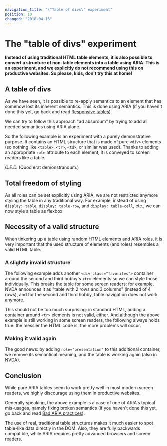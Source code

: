 ```yaml
---
navigation_title: "\"Table of divs\" experiment"
position: 10
changed: "2018-04-16"
---
```


# The "table of divs" experiment

**Instead of using traditional HTML table elements, it is also possible to convert a structure of non-table elements into a table using ARIA. This is an experiment, and we explicitly do not recommend using this on productive websites. So please, kids, don't try this at home!**

## A table of divs

As we have seen, it is possible to re-apply semantics to an element that has somehow lost its inherent semantics. This is done using ARIA (if you haven't done this yet, go back and read [Responsive tables](/pages/examples/tables/responsive)).

We can try to follow this approach "ad absurdum" by trying to add all needed semantics using ARIA alone.

So the following example is an experiment with a purely demonstrative purpose. It contains an HTML structure that is made of pure `<div>` elements (so nothing like `<table>`, `<tr>`, `<td>`, or similar was used). Thanks to adding an appropriate `role` attribute to each element, it is conveyed to screen readers like a table.

[](_examples/table-of-divs-using-aria)

_Q.E.D._ (Quod erat demonstrandum.)

## Total freedom of styling

As all roles can be set explicitly using ARIA, we are not restricted anymore styling the table in any traditional way. For example, instead of using `display: table`, `display: table-row`, and `display: table-cell`, etc., we can now style a table as flexbox:

[](_examples/table-of-divs-with-flexbox)

## Necessity of a valid structure

When tinkering up a table using random HTML elements and ARIA roles, it is very important that the used structure of elements (and roles) resembles a valid HTML table.

### A slightly invalid structure

The following example adds another `<div class="favorites">` container around the second and third hobby's `<tr>` elements so we can style those individually. This breaks the table for some screen readers: for example, NVDA announces it as "table with 2 rows and 3 columns" (instead of 4 rows), and for the second and third hobby, table navigation does not work anymore.

[](_examples/invalid-table-of-divs)

This should not be too much surprising: in standard HTML, adding a container around `<tr>` elements is not valid, either. And although the above example is still working in some screen readers, the following always holds true: the messier the HTML code is, the more problems will occur.

### Making it valid again

The good news: by adding `role="presentation"` to this additional container, we remove its semantical meaning, and the table is working again (also in NVDA).

[](_examples/fixed-table-of-divs)

## Conclusion

While pure ARIA tables seem to work pretty well in most modern screen readers, we highly discourage using them in productive websites.

Generally speaking, the above example is a case of one of ARIA's typical mis-usages, namely fixing broken semantics (if you haven't done this yet, go back and read [Bad ARIA practices](/pages/knowledge/aria/bad-practices)).

The use of real, traditional table structures makes it much easier to spot table-like data directly in the DOM. Also, they are fully backwards compatible, while ARIA requires pretty advanced browsers and screen readers.